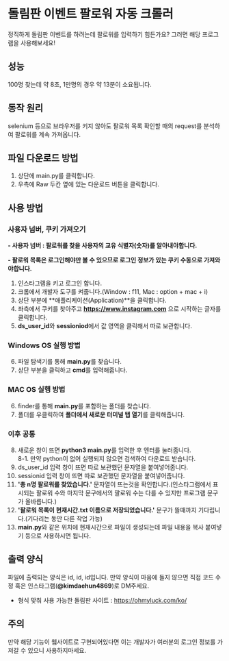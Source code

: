 # 돌림판 이벤트 팔로워 자동 크롤러
정직하게 돌림판 이벤트를 하려는데 팔로워를 입력하기 힘든가요? 그러면 해당 프로그램을 사용해보세요!

## 성능
100명 찾는데 약 8초, 1만명의 경우 약 13분이 소요됩니다.

## 동작 원리
selenium 등으로 브라우저를 키지 않아도 팔로워 목록 확인할 때의 request를 분석하여 팔로워를 계속 가져옵니다.

## 파일 다운로드 방법
1. 상단에 main.py를 클릭합니다.
2. 우측에 Raw 두칸 옆에 있는 다운로드 버튼을 클릭합니다.

## 사용 방법
### 사용자 넘버, 쿠키 가져오기
**- 사용자 넘버 : 팔로워를 찾을 사용자의 교유 식별자(숫자)를 알아내야합니다.**

**- 팔로워 목록은 로그인해야만 볼 수 있으므로 로그인 정보가 있는 쿠키 수동으로 가져와야합니다.**

1. 인스타그램을 키고 로그인 합니다.
2. 크롬에서 개발자 도구를 켜줍니다.(Window : f11, Mac : option + mac + i)
3. 상단 부분에 **애플리케이션(Application)**을 클릭합니다.
4. 좌측에서 쿠키를 찾아주고 **https://www.instagram.com** 으로 시작하는 글자를 클릭합니다.
5. **ds_user_id**와 **sessioniod**에서 값 영역을 클릭해서 따로 보관합니다.

### Windows OS 실행 방법
6. 파일 탐색기를 통해 **main.py**를 찾습니다.
7. 상단 부분을 클릭하고 **cmd**를 입력해줍니다.

### MAC OS 실행 방법
6. finder를 통해 **main.py**를 포함하는 폴더를 찾습니다.
7. 폴더를 우클릭하여 **폴더에서 새로운 터미널 탭 열기**를 클릭해줍니다.

### 이후 공통
8. 새로운 창이 뜨면 **python3 main.py**를 입력한 후 엔터를 눌러줍니다.  
8-1. 만약 python이 없어 실행되지 않으면 검색하여 다운로드 받습니다.
9. ds_user_id 입력 창이 뜨면 따로 보관했던 문자열을 붙여넣어줍니다.
10. sessionid 입력 창이 뜨면 따로 보관했던 문자열을 붙여넣어줍니다.
12. **'총 n명 팔로워를 찾았습니다.'** 문자열이 뜨는것을 확인합니다.(인스타그램에서 표시되는 팔로워 수와 마지막 문구에서의 팔로워 수는 다를 수 있지만 프로그램 문구가 올바릅니다.)
13. **'팔로워 목록이 현재시간.txt 이름으로 저장되었습니다.'** 문구가 뜰때까지 기다립니다.(기다리는 동안 다른 작업 가능)
14. **main.py**와 같은 위치에 현재시간으로 파일이 생성되는데 파일 내용을 복사 붙여넣기 등으로 사용하시면 됩니다.

## 출력 양식
파일에 출력되는 양식은 id, id, id입니다. 만약 양식이 마음에 들지 않으면 직접 코드 수정 혹은 인스타그램(**@kimdaehun4869**)로 DM주세요.
- 형식 맞춰 사용 가능한 돌림판 사이트 : https://ohmyluck.com/ko/

## 주의
만약 해당 기능이 웹사이트로 구현되어있다면 이는 개발자가 여러분의 로그인 정보를 가져갈 수 있으니 사용하지마세요.